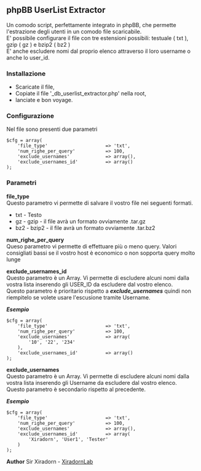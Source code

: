 ## phpBB UserList Extractor  
Un comodo script, perfettamente integrato in phpBB, che permette l'estrazione degli utenti in un comodo file scaricabile.  
E' possibile configurare il file con tre estensioni possibili: testuale ( txt ), gzip ( gz ) e bzip2 ( bz2 )  
E' anche escludere nomi dal proprio elenco attraverso il loro username o anche lo user_id.

### Installazione
* Scaricate il file,
* Copiate il file '_db_userlist_extractor.php' nella root,
* lanciate e bon voyage.

### Configurazione
Nel file sono presenti due parametri
```
$cfg = array(
	'file_type'						=> 'txt',
	'num_righe_per_query'			=> 100,
	'exclude_usernames'				=> array(),
	'exclude_usernames_id'			=> array()
);
```

### Parametri
**file_type**  
Questo parametro vi permette di salvare il vostro file nei seguenti formati.
* txt - Testo
* gz - gzip - il file avrà un formato ovviamente .tar.gz
* bz2 - bzip2 - il file avrà un formato ovviamente .tar.bz2

**num_righe_per_query**  
Queso parametro vi permette di effettuare più o meno query. Valori consigliati bassi se il vostro host è economico o non sopporta query molto lunge

**exclude_usernames_id**  
Questo parametro è un Array. Vi permette di escludere alcuni nomi dalla vostra lista inserendo gli USER_ID da escludere dal vostro elenco.  
Questo parametro è prioritario rispetto a _**exclude_usernames**_ quindi non riempitelo se volete usare l'escusione tramite Username.  

_**Esempio**_
```
$cfg = array(
	'file_type'						=> 'txt',
	'num_righe_per_query'			=> 100,
	'exclude_usernames'				=> array(
		'10', '22', '234'
	),
	'exclude_usernames_id'			=> array()
);
```

**exclude_usernames**  
Questo parametro è un Array. Vi permette di escludere alcuni nomi dalla vostra lista inserendo gli Username da escludere dal vostro elenco.  
Questo parametro è secondario rispetto al precedente.

_**Esempio**_ 
```
$cfg = array(
	'file_type'						=> 'txt',
	'num_righe_per_query'			=> 100,
	'exclude_usernames'				=> array(),
	'exclude_usernames_id'			=> array(
		'Xiradorn', 'User1', 'Tester'
	)
);
```

**Author**
Sir Xiradorn - [XiradornLab][link]

[link]: http://xiradorn.it
